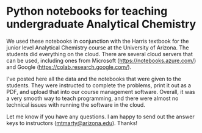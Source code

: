 # Python notebooks for teaching undergraduate Analytical Chemistry

We used these notebooks in conjunction with the Harris textbook for the junior level Analytical Chemistry course at the University of Arizona. The students did everything on the cloud. There are several cloud servers that can be used, including ones from Microsoft (https://notebooks.azure.com/) and Google (https://colab.research.google.com/). 

I've posted here all the data and the notebooks that were given to the students. They were instructed to complete the problems, print it out as a PDF, and upload that into our course management software. Overall, it was a very smooth way to teach programming, and there were almost no technical issues with running the software in the cloud. 

Let me know if you have any questions. I am happy to send out the answer keys to instructors (mtmarty@arizona.edu). Thanks!
